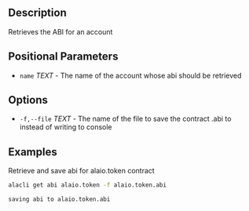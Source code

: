 ## Description

Retrieves the ABI for an account

## Positional Parameters

- `name` _TEXT_ - The name of the account whose abi should be retrieved

## Options

- `-f,--file` _TEXT_ - The name of the file to save the contract .abi to instead of writing to console

## Examples

Retrieve and save abi for alaio.token contract

```sh
alacli get abi alaio.token -f alaio.token.abi
```

```console
saving abi to alaio.token.abi
```
